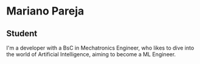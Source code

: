 # Mariano Pareja 

## Student 

I'm a developer with a BsC in Mechatronics Engineer, who likes to dive into the world of Artificial Intelligence, aiming to become a ML Engineer.

